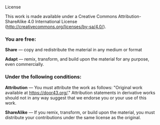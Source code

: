 License

This work is made available under a Creative Commons Attribution-ShareAlike 4.0 International License (http://creativecommons.org/licenses/by-sa/4.0/).

### You are free:

**Share** — copy and redistribute the material in any medium or format

**Adapt** — remix, transform, and build upon the material for any purpose, even commercially.

### Under the following conditions:

**Attribution** — You must attribute the work as follows: "Original work available at https://door43.org/." Attribution statements in derivative works should not in any way suggest that we endorse you or your use of this work.

**ShareAlike** — If you remix, transform, or build upon the material, you must distribute your contributions under the same license as the original.

